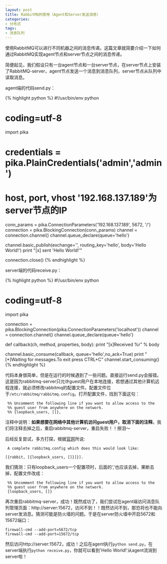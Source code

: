 ```yaml
---
layout: post
title: RabbitMQ的使用（Agent和Server发送消息）
categories:
- 分布式
tags:
- 消息队列
---
```


使用RabbitMQ可以进行不同机器之间的消息传递。这篇文章就简要介绍一下如何通过RabbitMQ实现agent节点和server节点之间的消息传递。

简便起见，我们假设只有一台agent节点和一台server节点，在server节点上安装了RabbitMQ-server，agent节点发送一个消息到消息队列，server节点从队列中读取消息。

agent端的代码send.py：

{% highlight python %}
#!/usr/bin/env python
# coding=utf-8
import pika

# credentials = pika.PlainCredentials('admin','admin')
# host, port, vhost  '192.168.137.189'为server节点的IP
conn_params = pika.ConnectionParameters('192.168.137.189', 5672, '/')
connection = pika.BlockingConnection(conn_params)
channel = connection.channel()
channel.queue_declare(queue='hello')

channel.basic_publish(exchange='', routing_key='hello', body='Hello World!')
print "[x] sent 'Hello World!'"

connection.close()
{% endhighlight %}

server端的代码receive.py：

{% highlight python %}
#!/usr/bin/env python
# coding=utf-8

import pika

connection = pika.BlockingConnection(pika.ConnectionParameters('localhost'))
channel = connection.channel()
channel.queue_declare(queue='hello')

def callback(ch, method, properties, body):
    print "[x]Received %r" % body

channel.basic_consume(callback, queue='hello',no_ack=True)
print "[*]Waiting for messages.To exit press CTRL+C"
channel.start_consuming()
{% endhighlight %}

代码本身很简单，但是在运行的时候遇到了一些问题。直接运行send.py会报错。这是因为rabbitmq-server只允许guest用户在本地连接，若想通过其他计算机远程连接，就必须修改rabbitmq的配置文件。配置文件位于`/etc/rabbitmq/rabbitmq.config`。打开配置文件，找到下面这句：

```
 %% Uncomment the following line if you want to allow access to the
 %% guest user from anywhere on the network.
 %% {loopback_users, []},
```

注释中说明：**如果想要在网络中其他计算机访问guest用户，取消下面的注释**。我们将注释去掉之后，重启rabbitmq-server，重启失败！！擦泪～

后经反复尝试，多方打探，根据[官网](http://www.rabbitmq.com/access-control.html)所说:

```
 A complete rabbitmq.config which does this would look like:

[{rabbit, [{loopback_users, []}]}].
```

我们猜测：只有loopback_users一个配置项时，后面的','也应该去掉，果断去掉，配置文件改成：

```
 %% Uncomment the following line if you want to allow access to the
 %% guest user from anywhere on the network.
 {loopback_users, []}
```

再次重启rabbitmq-server，成功！既然成功了，我们尝试在agent端访问消息队列管理页面：http://server:15672，访问不到！！既然访问不到，那恐将也不能向server发消息。猜测可能是防火墙的问题。于是在server防火墙中开启5672和15672端口：

```
firewall-cmd --add-port=5672/tcp
firewall-cmd --add-port=15672/tcp
```

然后访问http://server:15672，成功！之后在agent执行`python send.py`，在server端执行`python receive.py`，你就可以看到'Hello World!'从agent流淌到server啦！